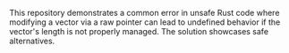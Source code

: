 This repository demonstrates a common error in unsafe Rust code where modifying a vector via a raw pointer can lead to undefined behavior if the vector's length is not properly managed. The solution showcases safe alternatives.